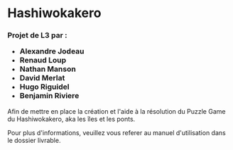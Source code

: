 <DOCTYPE html>
  <head>
  </head>
  <body>
    <h1>Hashiwokakero</h1>
    <h3>Projet de L3 par : <ul>
      <li> Alexandre Jodeau</li> 
      <li> Renaud Loup</li> 
      <li> Nathan Manson</li>
      <li> David Merlat</li>
      <li> Hugo Riguidel</li>
      <li> Benjamin Riviere</li> 
    </ul></h3>
    <p>Afin de mettre en place la création et l'aide à la résolution du Puzzle Game du Hashiwokakero, aka les îles et les ponts.</p>
    <p>Pour plus d'informations, veuillez vous referer au manuel d'utilisation dans le dossier livrable.</p>
  </body>
</html>
